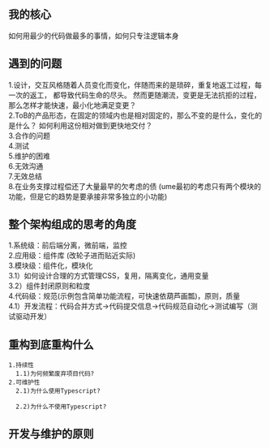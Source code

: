## 我的核心
   如何用最少的代码做最多的事情，如何只专注逻辑本身
## 遇到的问题
   1.设计，交互风格随着人员变化而变化，伴随而来的是琐碎，重复地返工过程，每一次的返工，
   都导致代码生命的尽头。 然而更随潮流，变更是无法抗拒的过程，那么怎样才能快速，最小化地满足变更？  
   2.ToB的产品形态，在固定的领域内也是相对固定的，那么不变的是什么，变化的是什么？
   如何利用这份相对做到更快地交付？  
   3.合作的问题    
   4.测试  
   5.维护的困难  
    6.无效沟通  
    7.无效总结  
    8.在业务支撑过程偿还了大量最早的欠考虑的债  (ume最初的考虑只有两个模块的功能，但是它的趋势是要承接非常多独立的小功能)
   
## 整个架构组成的思考的角度
   1.系统级：前后端分离，微前端，监控  
   2.应用级：组件库 (改轮子进而贴近实际)   
   3.模块级：组件化，模块化  
      3.1）如何设计合理的方式管理CSS，复用，隔离变化，通用变量  
      3.2）组件封闭原则和粒度  
   4.代码级：规范(示例包含简单功能流程，可快速依葫芦画瓢)，原则，质量  
      4.1）开发流程：代码合并方式->代码提交信息->代码规范自动化->测试编写（测试驱动开发） 
## 重构到底重构什么 
    1.持续性 
      1.1)为何频繁废弃项目代码?  
    2.可维护性  
      2.1)为什么使用Typescript? 
          
      2.2)为什么不使用Typescript?  

## 开发与维护的原则